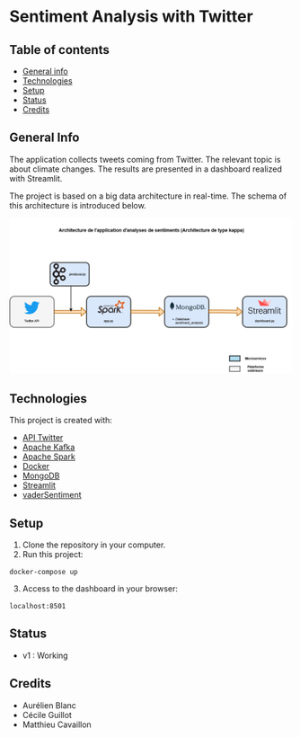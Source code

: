 # Sentiment Analysis with Twitter

## Table of contents
* [General info](#general-info)
* [Technologies](#technologies)
* [Setup](#setup)
* [Status](#status)
* [Credits](#credits)
## General Info

The application collects tweets coming from Twitter. The relevant topic is about climate changes. The results are presented in a dashboard realized with Streamlit. 

The project is based on a big data architecture in real-time. The schema of this architecture is introduced below.

![ALT](architecture_app.png)

## Technologies

This project is created with:

- [API Twitter](https://developer.twitter.com/en/docs/twitter-api)
- [Apache Kafka](https://kafka.apache.org/documentation/)
- [Apache Spark](https://spark.apache.org/)
- [Docker](https://www.docker.com/)
- [MongoDB](https://www.mongodb.com/)
- [Streamlit](https://streamlit.io/)
- [vaderSentiment](https://vadersentiment.readthedocs.io/en/latest/)
## Setup

1) Clone the repository in your computer.
2) Run this project:
```
docker-compose up 
```
3) Access to the dashboard in your browser:
```
localhost:8501
```

## Status

- v1 : Working

## Credits

- Aurélien Blanc
- Cécile Guillot
- Matthieu Cavaillon
